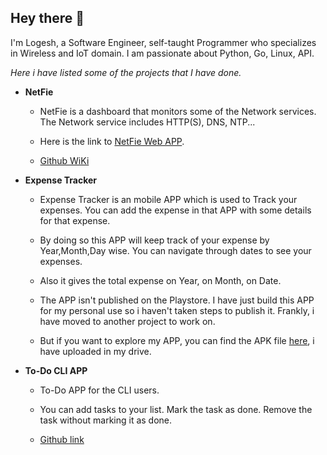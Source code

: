 ## Hey there 👋

I'm Logesh, a Software Engineer, self-taught Programmer who specializes in Wireless and IoT domain.
I am passionate about Python, Go, Linux, API.

_Here i have listed some of the projects that I have done._
  - **NetFie**
    - NetFie is a dashboard that monitors some of the Network services. The Network service includes HTTP(S), DNS, NTP... 
      
    - Here is the link to [NetFie Web APP](https://netfie-9d483.web.app/#/).
      
    - [Github WiKi](https://github.com/LogeshVel/NetFie/wiki)
      
  - **Expense Tracker**

    - Expense Tracker is an mobile APP which is used to Track your expenses. You can add the expense in that APP with some details for that expense.
      
    - By doing so this APP will keep track of your expense by Year,Month,Day wise. You can navigate through dates to see your expenses.
    - Also it gives the total expense on Year, on Month, on Date.
      
    - The APP isn't published on the Playstore. I have just build this APP for my personal use so i haven't taken steps to publish it. Frankly, i have moved to another project to work on.
      
    - But if you want to explore my APP, you can find the APK file [here](https://drive.google.com/file/d/1mE9UHZsR4n6DDLzX47E3ESo1JAvejEGH/view?usp=sharing), i have uploaded in my drive.
      
      
  - **To-Do CLI APP**
 
    - To-Do APP for the CLI users.
    - You can add tasks to your list. Mark the task as done. Remove the task without marking it as done.
      
    - [Github link](https://github.com/LogeshVel/todo)
